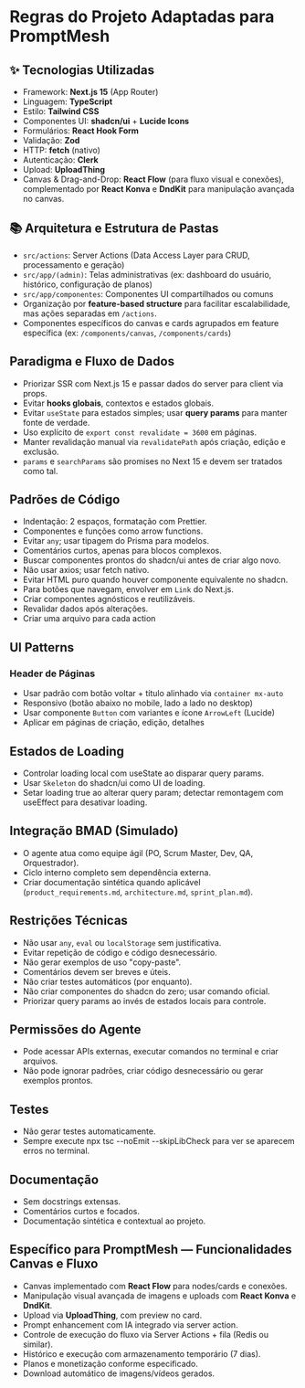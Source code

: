 # Regras do Projeto Adaptadas para PromptMesh

## ✨ Tecnologias Utilizadas

- Framework: **Next.js 15** (App Router)
- Linguagem: **TypeScript**
- Estilo: **Tailwind CSS**
- Componentes UI: **shadcn/ui** + **Lucide Icons**
- Formulários: **React Hook Form**
- Validação: **Zod**
- HTTP: **fetch** (nativo)
- Autenticação: **Clerk**
- Upload: **UploadThing**
- Canvas & Drag-and-Drop: **React Flow** (para fluxo visual e conexões), complementado por **React Konva** e **DndKit** para manipulação avançada no canvas.

## 📚 Arquitetura e Estrutura de Pastas

- `src/actions`: Server Actions (Data Access Layer para CRUD, processamento e geração)
- `src/app/(admin)`: Telas administrativas (ex: dashboard do usuário, histórico, configuração de planos)
- `src/app/componentes`: Componentes UI compartilhados ou comuns
- Organização por **feature-based structure** para facilitar escalabilidade, mas ações separadas em `/actions`.
- Componentes específicos do canvas e cards agrupados em feature específica (ex: `/components/canvas`, `/components/cards`)

## Paradigma e Fluxo de Dados

- Priorizar SSR com Next.js 15 e passar dados do server para client via props.
- Evitar **hooks globais**, contextos e estados globais.
- Evitar `useState` para estados simples; usar **query params** para manter fonte de verdade.
- Uso explícito de `export const revalidate = 3600` em páginas.
- Manter revalidação manual via `revalidatePath` após criação, edição e exclusão.
- `params` e `searchParams` são promises no Next 15 e devem ser tratados como tal.

## Padrões de Código

- Indentação: 2 espaços, formatação com Prettier.
- Componentes e funções como arrow functions.
- Evitar `any`; usar tipagem do Prisma para modelos.
- Comentários curtos, apenas para blocos complexos.
- Buscar componentes prontos do shadcn/ui antes de criar algo novo.
- Não usar axios; usar fetch nativo.
- Evitar HTML puro quando houver componente equivalente no shadcn.
- Para botões que navegam, envolver em `Link` do Next.js.
- Criar componentes agnósticos e reutilizáveis.
- Revalidar dados após alterações.
- Criar uma arquivo para cada action

## UI Patterns

### Header de Páginas

- Usar padrão com botão voltar + título alinhado via `container mx-auto`
- Responsivo (botão abaixo no mobile, lado a lado no desktop)
- Usar componente `Button` com variantes e ícone `ArrowLeft` (Lucide)
- Aplicar em páginas de criação, edição, detalhes

## Estados de Loading

- Controlar loading local com useState ao disparar query params.
- Usar `Skeleton` do shadcn/ui como UI de loading.
- Setar loading true ao alterar query param; detectar remontagem com useEffect para desativar loading.

## Integração BMAD (Simulado)

- O agente atua como equipe ágil (PO, Scrum Master, Dev, QA, Orquestrador).
- Ciclo interno completo sem dependência externa.
- Criar documentação sintética quando aplicável (`product_requirements.md`, `architecture.md`, `sprint_plan.md`).

## Restrições Técnicas

- Não usar `any`, `eval` ou `localStorage` sem justificativa.
- Evitar repetição de código e código desnecessário.
- Não gerar exemplos de uso "copy-paste".
- Comentários devem ser breves e úteis.
- Não criar testes automáticos (por enquanto).
- Não criar componentes do shadcn do zero; usar comando oficial.
- Priorizar query params ao invés de estados locais para controle.

## Permissões do Agente

- Pode acessar APIs externas, executar comandos no terminal e criar arquivos.
- Não pode ignorar padrões, criar código desnecessário ou gerar exemplos prontos.

## Testes

- Não gerar testes automaticamente.
- Sempre execute npx tsc --noEmit --skipLibCheck para ver se aparecem erros no terminal.

## Documentação

- Sem docstrings extensas.
- Comentários curtos e focados.
- Documentação sintética e contextual ao projeto.

## Específico para PromptMesh — Funcionalidades Canvas e Fluxo

- Canvas implementado com **React Flow** para nodes/cards e conexões.
- Manipulação visual avançada de imagens e uploads com **React Konva** e **DndKit**.
- Upload via **UploadThing**, com preview no card.
- Prompt enhancement com IA integrado via server action.
- Controle de execução do fluxo via Server Actions + fila (Redis ou similar).
- Histórico e execução com armazenamento temporário (7 dias).
- Planos e monetização conforme especificado.
- Download automático de imagens/vídeos gerados.
